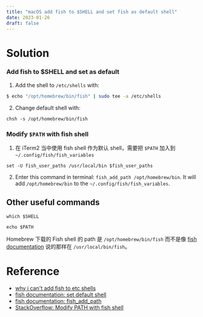 ```yaml
---
title: "macOS add fish to $SHELL and set fish as default shell"
date: 2023-01-26
draft: false
---
```


# Solution

### Add fish to $SHELL and set as default

1. Add the shell to `/etc/shells` with:

```bash
$ echo "/opt/homebrew/bin/fish" | sudo tee -a /etc/shells
```

2. Change default shell with:

```fish
chsh -s /opt/homebrew/bin/fish
```

### Modify `$PATH` with fish shell

1. 在 iTerm2 当中使用 fish shell 作为默认 shell，需要把 `$PATH` 加入到 `~/.config/fish/fish_variables`

```fish
set -U fish_user_paths /usr/local/bin $fish_user_paths
```

2. Enter this command in terminal: `fish_add_path /opt/homebrew/bin`. It will add `/opt/homebrew/bin` to the `~/.config/fish/fish_variables`.

## Other useful commands

`which $SHELL`

`echo $PATH`

Homebrew 下载的 Fish shell 的 path 是 `/opt/homebrew/bin/fish` 而不是像 [fish documentation](https://fishshell.com/docs/current/index.html#default-shell) 说的那样在 `/usr/local/bin/fish`。

# Reference

- [why i can't add fish to etc shells](<[https://unix.stackexchange.com/questions/454604/why-i-cant-add-fish-to-etc-shells](https://unix.stackexchange.com/questions/454604/why-i-cant-add-fish-to-etc-shells)>)
- [fish documentation: set default shell](https://fishshell.com/docs/current/index.html#default-shell)
- [fish documentation: fish_add_path](https://fishshell.com/docs/current/cmds/fish_add_path.html)
- [StackOverflow: Modify PATH with fish shell](https://stackoverflow.com/questions/26208231/modifying-path-with-fish-shell)
